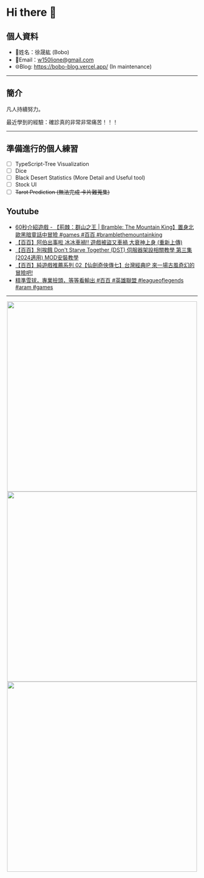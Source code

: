 # Hi there 👋

## 個人資料

- 🤖姓名：徐晟紘 (Bobo)
- 📧Email：<a href="mailto:w150lione@gmail.com">w150lione@gmail.com</a>
- 🌐Blog: <a href="https://bobo-blog.vercel.app/">https://bobo-blog.vercel.app/</a> (In maintenance)

***

## 簡介

凡人持續努力。

最近學到的經驗：確診真的非常非常痛苦！！！

***

## 準備進行的個人練習

- [ ] TypeScript-Tree Visualization
- [ ] Dice
- [ ] Black Desert Statistics (More Detail and Useful tool)
- [ ] Stock UI
- [ ] ~~Tarot Prediction (無法完成 卡片難蒐集)~~

## Youtube
<!-- YOUTUBE:START -->
- [60秒介紹遊戲 - 【荊棘：群山之王 | Bramble: The Mountain King】置身北歐黑暗童話中冒險 #games #百百 #bramblethemountainking](https://www.youtube.com/watch?v=cfVKj-Fwfq8)
- [【百百】阿伯出事啦 冰冰車禍!! 遊戲被盜又車禍 大衰神上身 &lpar;重新上傳&rpar;](https://www.youtube.com/watch?v=vWlIJ_fn_Os)
- [【百百】別挨餓 Don&#39;t Starve Together &lpar;DST&rpar; 伺服器架設相關教學 第三集 &lpar;2024適用&rpar; MOD安裝教學](https://www.youtube.com/watch?v=2ASNnyMmbAs)
- [【百百】純遊戲推薦系列 02【仙劍奇俠傳七】台灣經典IP 來一場古風奇幻的冒險吧!](https://www.youtube.com/watch?v=o-kix-g8ck8)
- [精準雪球，專業撿頭，等等看輸出 #百百 #英雄聯盟 #leagueoflegends #aram #games](https://www.youtube.com/watch?v=yFkc6BVw4-U)
<!-- YOUTUBE:END -->

<!-- - [ ] TypeScript-Tree Visualization
    <div class="container">
    <div class="skills not_start">0%</div>
    </div>
- [ ] Scroll Animation Simple 01
    <div class="container">
    <div class="skills twity">10%</div>
    </div>
- [ ] Simple UI Components (button)
    <div class="container">
    <div class="skills not_start">0%</div>
    </div>
- [ ] Tarot Prediction
    <div class="container">
    <div class="skills not_start">0%</div>
    </div>
- [X] Card Draw Probability Simulation
    <div class="container">
    <div class="skills ninty">90%</div>
    </div>
- [X] Webpage Thumbnail Maker(Bookmark)
    <div class="container">
    <div class="skills ninty">90%</div>
    </div>

<style>
.container {
    width: 18%;
    background-color: dimgray;
    border-radius: 15px;

}
.skills {
    text-align: right;
    line-height: 20px;
    color: white;
    border-radius: 15px;
    padding-right: 3px;
}
.not_start {

}
.twity {width: 20%; background-color: #a2cffe;}
.ninty {width: 90%; background-color: #a2cffe;}
</style> -->

***

<!-- ![Leetcode Stats](https://leetcard.jacoblin.cool/lione1234) -->

<div align=center><img width="500" src ="https://leetcard.jacoblin.cool/lione1234"/></div>

<!-- ![Anurag's GitHub stats](https://github-readme-stats.vercel.app/api?username=bobo100&show_icons=true&theme=radical) -->

<div align=center><img width="500" src ="https://github-readme-stats.vercel.app/api?username=bobo100&show_icons=true&theme=radical"/></div>

<!-- ![Top Langs](https://github-readme-stats.vercel.app/api/top-langs/?username=bobo100&layout=compact) -->

<div align=center><img width="500" src ="https://github-readme-stats.vercel.app/api/top-langs/?username=bobo100&layout=compact"/></div>
